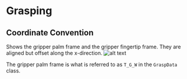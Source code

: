 # Grasping

## Coordinate Convention
Shows the gripper palm frame and the gripper fingertip frame. They are aligned but offset along the x-direction.
![alt text](gripper_frames.png "Gripper Frames")


The gripper palm frame is what is referred to as `T_G_W` in the `GraspData` class. 
